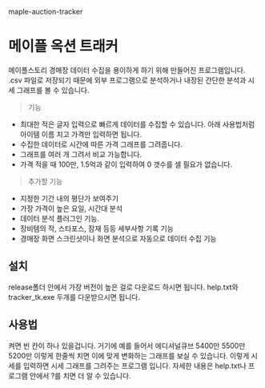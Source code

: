maple-auction-tracker
# 메이플 옥션 트래커

메이플스토리 경매장 데이터 수집을 용이하게 하기 위해 만들어진 프로그램입니다.
.csv 파일로 저장되기 때문에 외부 프로그램으로 분석하거나 내장된 간단한 분석과 시세 그래프를 볼 수 있습니다.

> 기능
* 최대한 적은 글자 입력으로 빠르게 데이터를 수집할 수 있습니다. 아래 사용법처럼 아이템 이름 치고 가격만 입력하면 됩니다.
* 수집한 데이터로 시간에 따른 가격 그래프를 그려줍니다.
* 그래프를 여러 개 그려서 비교 가능합니다.
* 가격 적을 때 100만, 1.5억과 같이 입력하여 0 갯수를 셀 필요가 없습니다.

> 추가할 기능
* 지정한 기간 내의 평단가 보여주기
* 가장 가격이 높은 요일, 시간대 분석
* 데이터 분석 플러그인 기능.
* 장비템의 작, 스타포스, 잠재 등등 세부사항 기록 기능
* 경매장 화면 스크린샷이나 화면 분석으로 자동으로 데이터 수집 기능

## 설치

release폴더 안에서 가장 버전이 높은 걸로 다운로드 하시면 됩니다.
help.txt와 tracker_tk.exe 두개를 다운받으시면 됩니다.

## 사용법

켜면 빈 칸이 하나 있을겁니다. 거기에 예를 들어서
에디셔널큐브
5400만
5500만
5200만
이렇게 한줄씩 치면 이에 맞게 변화하는 그래프를 보실 수 있습니다.
이렇게 시세를 입력하면 시세 그래프를 그려주는 프로그램 입니다.
자세한 내용은 help.txt나 프로그램 안에서 ?를 치면 더 알 수 있습니다.
